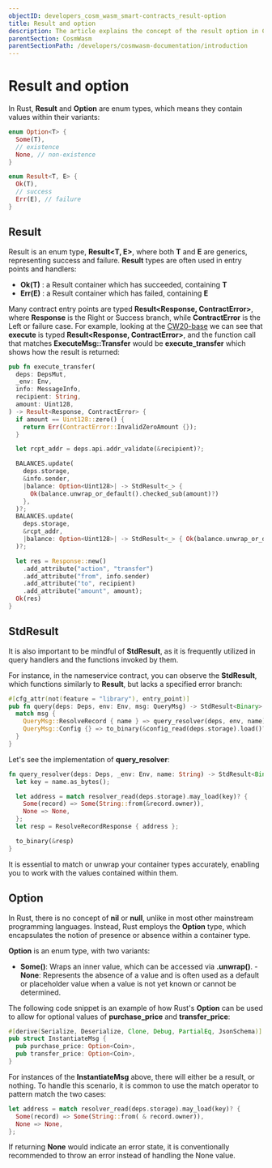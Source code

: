```yaml
---
objectID: developers_cosm_wasm_smart-contracts_result-option
title: Result and option
description: The article explains the concept of the result option in CosmWasm smart contracts
parentSection: CosmWasm
parentSectionPath: /developers/cosmwasm-documentation/introduction
---
```


# Result and option
In Rust, **Result** and **Option** are enum types, which means they contain values within their variants:

```rust
enum Option<T> {
  Some(T),
  // existence
  None, // non-existence
}

enum Result<T, E> {
  Ok(T),
  // success
  Err(E), // failure
}
```
## Result
Result is an enum type, **Result<T, E>**, where both **T** and **E** are generics, representing success and failure. **Result** types are often used in entry points and handlers:

- **Ok(T)** : a Result container which has succeeded, containing **T**
- **Err(E)** : a Result container which has failed, containing **E**

Many contract entry points are typed **Result<Response, ContractError>**, where **Response** is the Right or Success branch, while **ContractError** is the Left or failure case. For example, looking at the <a href="https://github.com/CosmWasm/cw-plus/blob/main/contracts/cw20-base/src/contract.rs" target="_blank">CW20-base</a> we can see that **execute** is typed **Result<Response, ContractError>**, and the function call that matches **ExecuteMsg::Transfer** would be **execute_transfer** which shows how the result is returned:

```rust
pub fn execute_transfer(
  deps: DepsMut,
  _env: Env,
  info: MessageInfo,
  recipient: String,
  amount: Uint128,
) -> Result<Response, ContractError> {
  if amount == Uint128::zero() {
    return Err(ContractError::InvalidZeroAmount {});
  }

  let rcpt_addr = deps.api.addr_validate(&recipient)?;

  BALANCES.update(
    deps.storage,
    &info.sender,
    |balance: Option<Uint128>| -> StdResult<_> {
      Ok(balance.unwrap_or_default().checked_sub(amount)?)
    },
  )?;
  BALANCES.update(
    deps.storage,
    &rcpt_addr,
    |balance: Option<Uint128>| -> StdResult<_> { Ok(balance.unwrap_or_default() + amount) },
  )?;

  let res = Response::new()
    .add_attribute("action", "transfer")
    .add_attribute("from", info.sender)
    .add_attribute("to", recipient)
    .add_attribute("amount", amount);
  Ok(res)
}
```

## StdResult
It is also important to be mindful of **StdResult**, as it is frequently utilized in query handlers and the functions invoked by them.

For instance, in the nameservice contract, you can observe the **StdResult**, which functions similarly to **Result**, but lacks a specified error branch:

```rust
#[cfg_attr(not(feature = "library"), entry_point)]
pub fn query(deps: Deps, env: Env, msg: QueryMsg) -> StdResult<Binary> {
  match msg {
    QueryMsg::ResolveRecord { name } => query_resolver(deps, env, name),
    QueryMsg::Config {} => to_binary(&config_read(deps.storage).load()?),
  }
}
```

Let's see the implementation of **query_resolver**:

```rust
fn query_resolver(deps: Deps, _env: Env, name: String) -> StdResult<Binary> {
  let key = name.as_bytes();

  let address = match resolver_read(deps.storage).may_load(key)? {
    Some(record) => Some(String::from(&record.owner)),
    None => None,
  };
  let resp = ResolveRecordResponse { address };

  to_binary(&resp)
}
```

It is essential to match or unwrap your container types accurately, enabling you to work with the values contained within them.

## Option
In Rust, there is no concept of **nil** or **null**, unlike in most other mainstream programming languages. Instead, Rust employs the **Option** type, which encapsulates the notion of presence or absence within a container type.

**Option<T>** is an enum type, with two variants:

- **Some(<wrapped-value>)**: Wraps an inner value, which can be accessed via **.unwrap()**.
-**None**: Represents the absence of a value and is often used as a default or placeholder value when a value is not yet known or cannot be determined.


The following code snippet is an example of how Rust's **Option<T>** can be used to allow for optional values of **purchase_price** and **transfer_price**:

```rust
#[derive(Serialize, Deserialize, Clone, Debug, PartialEq, JsonSchema)]
pub struct InstantiateMsg {
  pub purchase_price: Option<Coin>,
  pub transfer_price: Option<Coin>,
}
```

For instances of the **InstantiateMsg** above, there will either be a result, or nothing. To handle this scenario, it is common to use the match operator to pattern match the two cases:

```rust
let address = match resolver_read(deps.storage).may_load(key)? {
  Some(record) => Some(String::from( & record.owner)),
  None => None,
};
```

If returning **None** would indicate an error state, it is conventionally recommended to throw an error instead of handling the None value.
